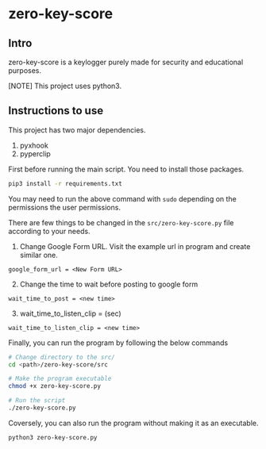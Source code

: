 # zero-key-score

## Intro
zero-key-score is a keylogger purely made for security and educational purposes.

[NOTE] This project uses python3.


## Instructions to use
This project has two major dependencies.
  1. pyxhook
  2. pyperclip

First before running the main script. You need to install those packages.

```bash
pip3 install -r requirements.txt
```
You may need to run the above command with ```sudo``` depending on the permissions the user permissions.

There are few things to be changed in the ```src/zero-key-score.py``` file according to your needs.
  1. Change Google Form URL. Visit the example url in program and create similar one.
  ```python3
  google_form_url = <New Form URL>
  ```
  2. Change the time to wait before posting to google form
  ```python3
  wait_time_to_post = <new time>
  ```
  3. wait_time_to_listen_clip = <Time to wait before reading the copied content>(sec)
  ```python3
  wait_time_to_listen_clip = <new time>
  ```

Finally, you can run the program by following the below commands
```bash
# Change directory to the src/
cd <path>/zero-key-score/src

# Make the program executable
chmod +x zero-key-score.py

# Run the script
./zero-key-score.py
```

Coversely, you can also run the program without making it as an executable.
```bash
python3 zero-key-score.py
```
